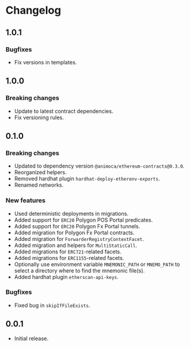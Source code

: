 # Changelog

## 1.0.1

### Bugfixes

- Fix versions in templates.

## 1.0.0

### Breaking changes

- Update to latest contract dependencies.
- Fix versioning rules.

## 0.1.0

### Breaking changes

- Updated to dependency version `@animoca/ethereum-contracts@0.3.0`.
- Reorganized helpers.
- Removed hardhat plugin `hardhat-deploy-etherenv-exports`.
- Renamed networks.

### New features

- Used deterministic deployments in migrations.
- Added support for `ERC20` Polygon POS Portal predicates.
- Added support for `ERC20` Polygon Fx Portal tunnels.
- Added migration for Polygon Fx Portal contracts.
- Added migration for `ForwarderRegistryContextFacet`.
- Added migration and helpers for `MultiStaticCall`.
- Added migrations for `ERC721`-related facets.
- Added migrations for `ERC1155`-related facets.
- Optionally use environment variable `MNEMONIC_PATH` or `MNEMO_PATH` to select a directory where to find the mnemonic file(s).
- Added hardhat plugin `etherscan-api-keys`.

### Bugfixes

- Fixed bug in `skipIfFileExists`.

## 0.0.1

- Initial release.
